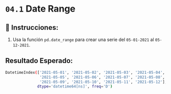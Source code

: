 # `04.1` Date Range

## 📝 Instrucciones: 

1. Usa la función `pd.date_range` para crear una serie del `05-01-2021` al `05-12-2021`.

## Resultado Esperado:

```bash 
DatetimeIndex(['2021-05-01', '2021-05-02', '2021-05-03', '2021-05-04',
               '2021-05-05', '2021-05-06', '2021-05-07', '2021-05-08',
               '2021-05-09', '2021-05-10', '2021-05-11', '2021-05-12'],
              dtype='datetime64[ns]', freq='D')
```
